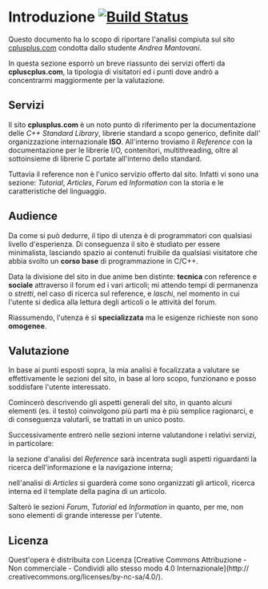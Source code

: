 # Introduzione [![Build Status](https://travis-ci.org/korut94/RelazioneTecWeb2.svg?branch=master)](https://travis-ci.org/korut94/RelazioneTecWeb2)
Questo documento ha lo scopo di riportare l'analisi compiuta sul sito
[cplusplus.com](http://www.cplusplus.com/) condotta dallo studente *Andrea 
Mantovani*.

In questa sezione esporrò un breve riassunto dei servizi offerti da 
**cpluscplus.com**, la tipologia di visitatori ed i punti dove andrò a 
concentrarmi maggiormente per la valutazione.

## Servizi
Il sito **cplusplus.com** è un noto punto di riferimento per la documentazione
delle *C++ Standard Library*, librerie standard a scopo generico, definite dall'
organizzazione internazionale **ISO**. All'interno troviamo il *Reference* con 
la documentazione per le librerie I/O, contenitori, multithreading, oltre al 
sottoinsieme di librerie C portate all'interno dello standard.

Tuttavia il reference non è l'unico servizio offerto dal sito. Infatti 
vi sono una sezione: *Tutorial*, *Articles*, *Forum* ed *Information* con la
storia e le caratteristiche del linguaggio.

## Audience
Da come si può dedurre, il tipo di utenza è di programmatori con qualsiasi 
livello d'esperienza. Di conseguenza il sito è studiato per essere minimalista,
lasciando spazio ai contenuti fruibile da qualsiasi visitatore che abbia 
svolto un **corso base** di programmazione in C/C++.

Data la divisione del sito in due anime ben distinte: **tecnica** 
con reference e **sociale** attraverso il forum ed i vari articoli; mi
attendo tempi di permanenza o *stretti*, nel caso di ricerca sul reference, e
*laschi*, nel momento in cui l'utente si dedica alla lettura degli articoli o le
attività del forum.

Riassumendo, l'utenza è sì **specializzata** ma le esigenze richieste non sono 
**omogenee**.

## Valutazione
In base ai punti esposti sopra, la mia analisi è focalizzata a valutare se 
effettivamente le sezioni del sito, in base al loro scopo, funzionano e posso 
soddisfare l'utente interessato.

Comincerò descrivendo gli aspetti generali del sito, in quanto alcuni elementi
(es. il testo) coinvolgono più parti ma è più semplice ragionarci, e di 
conseguenza valutarli, se trattati in un unico posto.

Successivamente entrerò nelle sezioni interne valutandone i relativi servizi, 
in particolare: 

la sezione d'analisi del *Reference* sarà incentrata sugli aspetti riguardanti 
la ricerca dell'informazione e la navigazione interna; 

nell'analisi di *Articles* si guarderà come sono organizzati gli articoli, 
ricerca interna ed il template della pagina di un articolo.

Salterò le sezioni *Forum*, *Tutorial* ed *Information* in quanto, per me, non 
sono elementi di grande interesse per l'utente.

## Licenza
Quest'opera è distribuita con Licenza [Creative Commons Attribuzione - 
Non commerciale - Condividi allo stesso modo 4.0 Internazionale](http://
creativecommons.org/licenses/by-nc-sa/4.0/).
